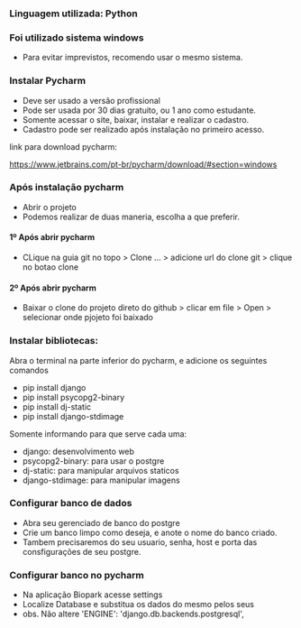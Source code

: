 ### Linguagem utilizada: Python

### Foi utilizado sistema windows

- Para evitar imprevistos, recomendo usar o mesmo sistema.

### Instalar Pycharm
- Deve ser usado a versão profissional
- Pode ser usada por 30 dias gratuito, ou 1 ano como estudante.
- Somente acessar o site, baixar, instalar e realizar o cadastro.
- Cadastro pode ser realizado após instalação no primeiro acesso.

link para download pycharm:

https://www.jetbrains.com/pt-br/pycharm/download/#section=windows

### Após instalação pycharm

- Abrir o projeto
- Podemos realizar de duas maneria, escolha a que preferir.

#### 1º Após abrir pycharm
- CLique na guia git no topo > Clone ... > adicione url do clone git > clique no botao clone

#### 2º Após abrir pycharm

- Baixar o clone do projeto direto do github > clicar em file > Open > selecionar onde pjojeto foi baixado


### Instalar bibliotecas:

Abra o terminal na parte inferior do pycharm, e adicione os seguintes comandos

- pip install django
- pip install psycopg2-binary
- pip install dj-static
- pip install django-stdimage

Somente informando para que serve cada uma:

- django: desenvolvimento web
- psycopg2-binary: para usar o postgre
- dj-static: para manipular arquivos staticos
- django-stdimage: para manipular imagens

### Configurar banco de dados
- Abra seu gerenciado de banco do postgre
- Crie um banco limpo como deseja, e anote o nome do banco criado. 
- Tambem precisaremos do seu usuario, senha, host e porta das consfigurações de seu postgre.

### Configurar banco no pycharm
- Na aplicação Biopark acesse settings
- Localize Database e substitua os dados do mesmo pelos seus
- obs. Não altere 'ENGINE': 'django.db.backends.postgresql',



